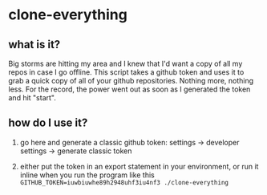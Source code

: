# clone-everything

## what is it?
Big storms are hitting my area and I knew that I'd want a copy of all my repos in case I go offline. This script takes a github token and uses it to grab a quick copy of all of your github repositories. Nothing more, nothing less. For the record, the power went out as soon as I generated the token and hit "start". 

## how do I use it?

1. go here and generate a classic github token: settings -> developer settings -> generate classic token

2. either put the token in an export statement in your environment, or run it inline when you run the program like this `GITHUB_TOKEN=iuwbiuwhe89h2948uhf3iu4nf3 ./clone-everything`